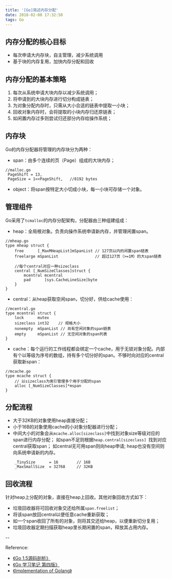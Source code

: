 ```yaml
---
title: '[Go]简述内存分配'
date: 2018-02-08 17:32:58
tags: Go
---
```

## 内存分配的核心目标
- 每次申请大内存块，自主管理，减少系统调用
- 基于块的内存复用，加快内存分配和回收

## 内存分配的基本策略

1. 每次从系统申请大块内存以减少系统调用；  
2. 将申请到的大块内存进行切分构成链表；  
3. 为对象分配内存时，只需从大小合适的链表中提取一小块；  
4. 回收对象内存时，会将提取的小块内存归还原链表；
5. 如闲置内存过多则尝试归还部分内存给操作系统；

## 内存块
Go的内存分配器将管理的内存块分为两种：

- span：由多个连续的页（Page）组成的大块内存；

```
//malloc.go
 PageShift = 13,
 PageSize = 1<<PageShift,   //8192 bytes
```

- object：将span按特定大小切成小块，每一小块可存储一个对象。

## 管理组件
Go采用了`tcmalloc`的内存分配架构，分配器由三种组建组成：  

- heap：全局根对象。负责向操作系统申请新内存，并管理闲置span。

```
//mheap.go
type mheap struct {	free      [_MaxMHeapList]mSpanList // 127页以内的闲置span链表
	freelarge mSpanList                // 超过127页（>=1M）的大span链表
	
	//每个central对应一种sizeclass
	central [_NumSizeClasses]struct {
		mcentral mcentral
		pad      [sys.CacheLineSize]byte
	}
} ```

- central：从heap获取空闲span，切分好，供给cache使用：  

```
//mcentral.go
type mcentral struct {
	lock      mutex
	sizeclass int32    // 规格大小
	nonempty  mSpanList // 尚有空闲对象的span链表
	empty     mSpanList // 无空闲对象的span列表
}
```

- cache：每个运行的工作线程都会绑定一个cache，用于无锁对象分配。内部有个以等级为序号的数组，持有多个切分好的span。不够时向对应的central获取新span：

```
//mcache.go 
type mcache struct {
	// 以sizeclass为索引管理多个用于分配的span
	alloc [_NumSizeClasses]*mspan 
}
```

## 分配流程
- 大于32KB的对象使用heap直接分配；
- 小于16B的对象使用cache的小对象分配器进行分配；
- 中间大小的对象会从`mcache.alloc[sizeclass]`中找到对象size等级对应的span进行内存分配；  如span不足则根据`heap.central[sizeclass] `找到对应central获取span；  如central无可用span则向heap申请;  heap也没有空间则向系统申请新的内存。


```
	_TinySize      = 16        // 16B
	_MaxSmallSize  = 32768     // 32KB

```

## 回收流程
 针对heap上分配的对象，直接在heap上回收。其他对象回收方式如下：
 
- 垃圾回收器将可回收对象交还给所属`span.freelist`；
- 将该span放回central以便任意cache重新获取；
- 如一个span收回了所有的对象，则将其交还给heap，以便重新切分复用；
- 垃圾回收器定期扫描获取heap里长期闲置的span，释放其占用内存。

--

Reference:

- [《Go 1.5源码剖析》](https://github.com/qyuhen/book/blob/master/Go%201.5%20%E6%BA%90%E7%A0%81%E5%89%96%E6%9E%90%20%EF%BC%88%E4%B9%A6%E7%AD%BE%E7%89%88%EF%BC%89.pdf)
- [《Go 学习笔记 第四版》](https://github.com/qyuhen/book/blob/master/Go%20%E5%AD%A6%E4%B9%A0%E7%AC%94%E8%AE%B0%20%E7%AC%AC%E5%9B%9B%E7%89%88.pdf)
- [《Implementation of Golang》](https://tracymacding.gitbooks.io/implementation-of-golang/content/memory/memory_alloc_alg.html)

